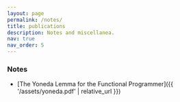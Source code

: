 ```yaml
---
layout: page
permalink: /notes/
title: publications
description: Notes and miscellanea.
nav: true
nav_order: 5
---
```

### Notes
- [The Yoneda Lemma for the Functional Programmer]({{ '/assets/yoneda.pdf' | relative_url }})
